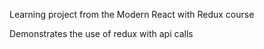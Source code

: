 Learning project from the Modern React with Redux course

Demonstrates the use of redux with api calls

